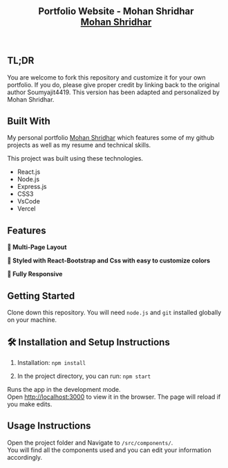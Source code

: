 <h2 align="center">
  Portfolio Website - Mohan Shridhar<br/>
  <a href="https://mohan-portfolio-teal.vercel.app/" target="_blank">Mohan Shridhar</a>
</h2>

<br/>

## TL;DR

You are welcome to fork this repository and customize it for your own portfolio. If you do, please give proper credit by linking back to the original author Soumyajit4419.
This version has been adapted and personalized by Mohan Shridhar.

## Built With

My personal portfolio <a href="https://Mohan.vercel.app/" target="_blank">Mohan Shridhar</a> which features some of my github projects as well as my resume and technical skills.<br/>

This project was built using these technologies.

- React.js
- Node.js
- Express.js
- CSS3
- VsCode
- Vercel

## Features

**📖 Multi-Page Layout**

**🎨 Styled with React-Bootstrap and Css with easy to customize colors**

**📱 Fully Responsive**

## Getting Started

Clone down this repository. You will need `node.js` and `git` installed globally on your machine.

## 🛠 Installation and Setup Instructions

1. Installation: `npm install`

2. In the project directory, you can run: `npm start`

Runs the app in the development mode.\
Open [http://localhost:3000](http://localhost:3000) to view it in the browser.
The page will reload if you make edits.

## Usage Instructions

Open the project folder and Navigate to `/src/components/`. <br/>
You will find all the components used and you can edit your information accordingly.
